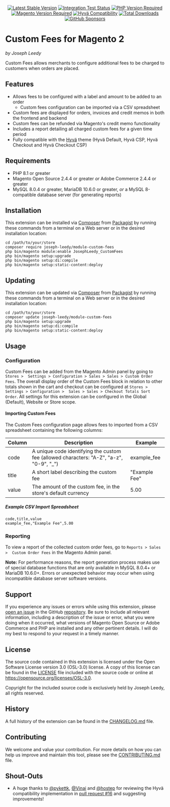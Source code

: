<p align="center">
    <a href="https://packagist.org/packages/joseph-leedy/module-custom-fees"><img src="http://poser.pugx.org/joseph-leedy/module-custom-fees/v" alt="Latest Stable Version"></a>
    <a href="https://github.com/JosephLeedy/magento2-module-custom-fees/actions/workflows/run-integration-tests.yml"><img src="https://img.shields.io/github/actions/workflow/status/JosephLeedy/magento2-module-custom-fees/run-integration-tests.yml?label=integration%20tests" alt="Integration Test Status"></a>
    <a href="https://packagist.org/packages/joseph-leedy/module-custom-fees"><img src="http://poser.pugx.org/joseph-leedy/module-custom-fees/require/php" alt="PHP Version Required"></a>
    <a href="https://packagist.org/packages/joseph-leedy/module-custom-fees"><img src="https://img.shields.io/badge/magento-2.4.4%2B-F46F25" alt="Magento Version Required"></a>
    <a href="https://packagist.org/packages/joseph-leedy/module-custom-fees"><img src="https://img.shields.io/badge/hyvä-compatible-0A23B9" alt="Hyvä Compatibility"></a>
    <a href="https://packagist.org/packages/joseph-leedy/module-custom-fees"><img src="http://poser.pugx.org/joseph-leedy/module-custom-fees/downloads" alt="Total Downloads"></a>
    <a href="https://github.com/sponsors/JosephLeedy"><img alt="GitHub Sponsors" src="https://img.shields.io/github/sponsors/JosephLeedy"></a>
</p>

# Custom Fees for Magento 2
_by Joseph Leedy_

Custom Fees allows merchants to configure additional fees to be charged to 
customers when orders are placed.

## Features

- Allows fees to be configured with a label and amount to be added to an order
  - Custom fees configuration can be imported via a CSV spreadsheet
- Custom fees are displayed for orders, invoices and credit memos in both the 
frontend and backend
- Custom fees can be refunded via Magento's credit memo functionality
- Includes a report detailing all charged custom fees for a given time period
- Fully compatible with the [Hyvä] theme (Hyvä Default, Hyvä CSP, Hyvä Checkout 
and Hyvä Checkout CSP)

## Requirements

- PHP 8.1 or greater
- Magento Open Source 2.4.4 or greater _or_ Adobe Commerce 2.4.4 or greater
- MySQL 8.0.4 or greater, MariaDB 10.6.0 or greater, _or_ a MySQL 8-compatible 
database server (for generating reports)

## Installation

This extension can be installed via [Composer] from [Packagist] by running 
these commands from a terminal on a Web server or in the desired installation 
location:

    cd /path/to/your/store
    composer require joseph-leedy/module-custom-fees
    php bin/magento module:enable JosephLeedy_CustomFees
    php bin/magento setup:upgrade
    php bin/magento setup:di:compile
    php bin/magento setup:static-content:deploy

## Updating

This extension can be updated via [Composer] from [Packagist] by running
these commands from a terminal on a Web server or in the desired installation
location:

    cd /path/to/your/store
    composer update joseph-leedy/module-custom-fees
    php bin/magento setup:upgrade
    php bin/magento setup:di:compile
    php bin/magento setup:static-content:deploy

## Usage

### Configuration

Custom Fees can be added from the Magento Admin panel by going to `Stores > 
Settings > Configuration > Sales > Sales > Custom Order Fees`. The overall 
display order of the Custom Fees block in relation to other totals shown in the 
cart and checkout can be configured at `Stores > Settings > Configuration > 
Sales > Sales > Checkout Totals Sort Order`. All settings for this extension 
can be configured in the Global (Default), Website or Store scope.

#### Importing Custom Fees

The Custom Fees configuration page allows fees to imported from a CSV 
spreadsheet containing the following columns:

| Column | Description                                                                             | Example       |
|--------|-----------------------------------------------------------------------------------------|---------------|
| code   | A unique code identifying the custom fee (allowed characters: "A-Z", "a-z", "0-9", "_") | example_fee   |
| title  | A short label describing the custom fee                                                 | "Example Fee" |
| value  | The amount of the custom fee, in the store's default currency                           | 5.00          |

##### Example CSV Import Spreadsheet

```csv
code,title,value
example_fee,"Example Fee",5.00
```

### Reporting

To view a report of the collected custom order fees, go to `Reports > Sales > 
Custom Order Fees` in the Magento Admin panel.

**Note:** For performance reasons, the report generation process makes use of
special database functions that are only available in MySQL 8.0.4+ or
MariaDB 10.6.0+. Errors or unexpected behavior may occur when using incompatible
database server software versions.

## Support

If you experience any issues or errors while using this extension, please
[open an issue] in the GitHub [repository]. Be sure to include all relevant
information, including a description of the issue or error, what you were doing
when it occurred, what versions of Magento Open Source or Adobe Commerce and PHP
are installed and any other pertinent details. I will do my best to respond to
your request in a timely manner.

## License

The source code contained in this extension is licensed under the Open Software
License version 3.0 (OSL-3.0) license. A copy of this license can be found in
the [LICENSE] file included with the source code or online at
https://opensource.org/licenses/OSL-3.0.

Copyright for the included source code is exclusively held by Joseph Leedy,
all rights reserved.

## History

A full history of the extension can be found in the [CHANGELOG.md] file.

## Contributing

We welcome and value your contribution. For more details on how you can help us
improve and maintain this tool, please see the [CONTRIBUTING.md] file.

## Shout-Outs

- A huge thanks to [@pykettk], [@Vinai] and [@hostep] for reviewing the Hyvä 
compatibility implementation in [pull request #16] and suggesting improvements!️

[Hyvä]: https://hyva.io
[Composer]: https://getcomposer.org
[Packagist]: https://packagist.org
[open an issue]: https://github.com/JosephLeedy/magento2-module-custom-fees/issues/new
[repository]: https://github.com/JosephLeedy/magento2-module-custom-fees
[LICENSE]: ./LICENSE
[CHANGELOG.md]: ./CHANGELOG.md
[CONTRIBUTING.md]: ./CONTRIBUTING.md
[@pykettk]: https://github.com/pykettk
[@Vinai]: https://github.com/Vinai
[@hostep]: https://github.com/hostep
[pull request #16]: https://github.com/JosephLeedy/magento2-module-custom-fees/pull/16
